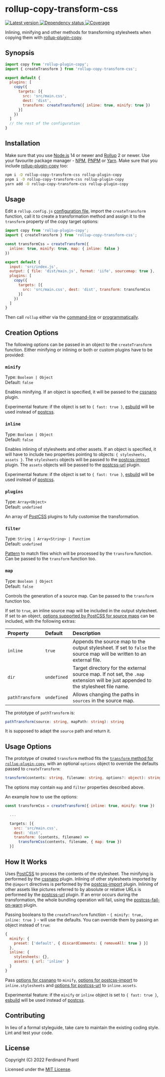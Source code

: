 # rollup-copy-transform-css

[![Latest version](https://img.shields.io/npm/v/rollup-copy-transform-css)
 ![Dependency status](https://img.shields.io/librariesio/release/npm/rollup-copy-transform-css)
](https://www.npmjs.com/package/rollup-copy-transform-css)
[![Coverage](https://codecov.io/gh/prantlf/rollup-copy-transform-css/branch/master/graph/badge.svg)](https://codecov.io/gh/prantlf/rollup-copy-transform-css)

Inlining, minifying and other methods for transforming stylesheets when copying them with [rollup-plugin-copy].

## Synopsis

```js
import copy from 'rollup-plugin-copy';
import { createTransform } from 'rollup-copy-transform-css';

export default {
  plugins: [
    copy({
      targets: [{
        src: 'src/main.css',
        dest: 'dist',
        transform: createTransform({ inline: true, minify: true })
      }]
    })
  ]
  // the rest of the configuration
}
```

## Installation

Make sure that you use [Node.js] 14 or newer and [Rollup] 2 or newer. Use your favourite package manager - [NPM], [PNPM] or [Yarn]. Make sure that you include [rollup-plugin-copy] too:

```sh
npm i -D rollup-copy-transform-css rollup-plugin-copy
pnpm i -D rollup-copy-transform-css rollup-plugin-copy
yarn add -D rollup-copy-transform-css rollup-plugin-copy
```

## Usage

Edit a `rollup.config.js` [configuration file], import the `createTransform` function, call it to create a transformation method and assign it to the `transform` property of the copy target options:

```js
import copy from 'rollup-plugin-copy';
import { createTransform } from 'rollup-copy-transform-css';

const transformCss = createTransform({
  inline: true, minify: true, map: { inline: false }
})

export default {
  input: 'src/index.js',
  output: { file: 'dist/main.js', format: 'iife', sourcemap: true },
  plugins: [
    copy({
      targets: [{
        src: 'src/main.css', dest: 'dist', transform: transformCss
      }]
    })
  ]
}
```

Then call `rollup` either via the [command-line] or [programmatically].

## Creation Options

The following options can be passed in an object to the `createTransform` function. Either minifying or inlining or both or custom plugins have to be provided:

### `minify`

Type: `Boolean | Object`<br>
Default: `false`

Enables minifying. If an object is specified, it will be passed to the [cssnano] plugin.

Experimental feature: if the object is set to `{ fast: true }`, [esbuild] will be used instead of [postcss].

### `inline`

Type: `Boolean | Object`<br>
Default: `false`

Enables inlining of stylesheets and other assets. If an object is specified, it will have to include two properties pointing to objects: `{ stylesheets, assets }`. The `stylesheets` objects will be passed to the [postcss-import] plugin. The `assets` objects will be passed to the [postcss-url] plugin.

Experimental feature: if the object is set to `{ fast: true }`, [esbuild] will be used instead of [postcss].

### `plugins`

Type: `Array<Object>`<br>
Default: `undefined`

An array of [PostCSS] plugins to fully customise the transformation.

### `filter`

Type: `String | Array<String> | Function`<br>
Default: `undefined`

[Pattern] to match files which will be processed by the `transform` function. Can be passed to the `transform` function too.

### `map`

Type: `Boolean | Object`<br>
Default: `false`

Controls the generation of a source map. Can be passed to the `transform` function too.

If set to `true`, an inline source map will be included in the output stylesheet. If set to an object, [options supported by PostCSS for source maps] can be included, with the following extras:

| Property        | Default      | Description |
| :-------------- | :----------- | :---------- |
| `inline`        | `true`       | Appends the source map to the output stylesheet. If set to `false` the source map will be written to an external file. |
| `dir`           | `undefined`  | Target directory for the external source map. If not set, the `.map` extension will be just appended to the stylesheet file name. |
| `pathTransform` | `undefined`  | Allows changing the paths in `sources` in the source map. |

The prototype of `pathTransform` is:

```ts
pathTransform(source: string, mapPath: string): string
```

It is supposed to adapt the `source` path and return it.

## Usage Options

The prototype of created `transform` method fits the [`transform` method for `rollup-plugin-copy`], with an optional `options` object to override the defaults passed to `createTransform`:

```ts
transform(contents: string, filename: string, options?: object): string
```

The options may contain `map` and `filter` properties described above.

An example how to use the options:

```js
const transformCss = createTransform({ inline: true, minify: true })

  ...

  targets: [{
    src: 'src/main.css',
    dest: 'dist',
    transform: (contents, filename) =>
      transformCss(contents, filename, { map: true })
  }]
```

## How It Works

Uses [PostCSS] to process the contents of the stylesheet. The minifying is performed by the [cssnano] plugin. Inlining of other stylesheets imported by the `@import` directives is performed by the [postcss-import] plugin. Inlining of other assets like pictures referred to by absolute or relative URLs is performed by the [postcss-url] plugin. If an error occurs during the transformation, the whole bundling operation will fail, using the [postcss-fail-on-warn] plugin.

Passing booleans to the `createTransform` function - `{ minify: true, inline: true }` - will use the defaults. You can override them by passing an object instead of `true`:

```js
{
  minify: {
    preset: ['default', { discardComments: { removeAll: true } }]
  },
  inline: {
    stylesheets: {},
    assets: { url: 'inline' }
  }
}
```

Pass [options for cssnano] to `minify`, [options for postcss-import] to `inline.stylesheets` and [options for postcss-url] to `inline.assets`.

Experimental feature: if the `minify` or `inline` object is set to `{ fast: true }`, [esbuild] will be used instead of [postcss].

## Contributing

In lieu of a formal styleguide, take care to maintain the existing coding style. Lint and test your code.

## License

Copyright (C) 2022 Ferdinand Prantl

Licensed under the [MIT License].

[MIT License]: http://en.wikipedia.org/wiki/MIT_License
[Rollup]: https://rollupjs.org/
[Node.js]: https://nodejs.org/
[NPM]: https://www.npmjs.com/
[PNPM]: https://pnpm.io/
[Yarn]: https://yarnpkg.com/
[configuration file]: https://www.rollupjs.org/guide/en/#configuration-files
[command-line]: https://www.rollupjs.org/guide/en/#command-line-reference
[programmatically]: https://www.rollupjs.org/guide/en/#javascript-api
[Pattern]: https://www.linuxjournal.com/content/bash-extended-globbing
[PostCSS]: https://postcss.org/
[cssnano]: https://cssnano.co/
[esbuild]: https://esbuild.github.io/
[rollup-plugin-copy]: https://www.npmjs.com/package/rollup-plugin-copy
[postcss-import]: https://www.npmjs.com/package/postcss-import
[postcss-url]: https://www.npmjs.com/package/postcss-url
[postcss-fail-on-warn]: https://www.npmjs.com/package/postcss-fail-on-warn
[options supported by PostCSS for source maps]: https://postcss.org/api/#sourcemapoptions
[`transform` method for `rollup-plugin-copy`]: https://github.com/vladshcherbin/rollup-plugin-copy#transform-file-contents
[options for cssnano]: https://cssnano.co/docs/config-file/
[options for postcss-import]: https://github.com/postcss/postcss-import#options
[options for postcss-url]: https://github.com/postcss/postcss-url#options-combinations
